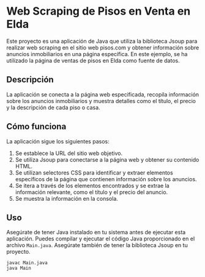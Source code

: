 # Web Scraping de Pisos en Venta en Elda 

Este proyecto es una aplicación de Java que utiliza la biblioteca Jsoup para realizar web scraping en el sitio web pisos.com y obtener información sobre anuncios inmobiliarios en una página específica. En este ejemplo, se ha utilizado la página de ventas de pisos en Elda como fuente de datos.

## Descripción

La aplicación se conecta a la página web especificada, recopila información sobre los anuncios inmobiliarios y muestra detalles como el título, el precio y la descripción de cada piso o casa.

## Cómo funciona

La aplicación sigue los siguientes pasos:

1. Se establece la URL del sitio web objetivo.
2. Se utiliza Jsoup para conectarse a la página web y obtener su contenido HTML.
3. Se utilizan selectores CSS para identificar y extraer elementos específicos de la página que contienen información sobre los anuncios.
4. Se itera a través de los elementos encontrados y se extrae la información relevante, como el título y el precio del anuncio.
5. Se muestra la información en la consola.

## Uso

Asegúrate de tener Java instalado en tu sistema antes de ejecutar esta aplicación. Puedes compilar y ejecutar el código Java proporcionado en el archivo `Main.java`. Asegúrate también de tener la biblioteca Jsoup en tu proyecto.

```shell
javac Main.java
java Main